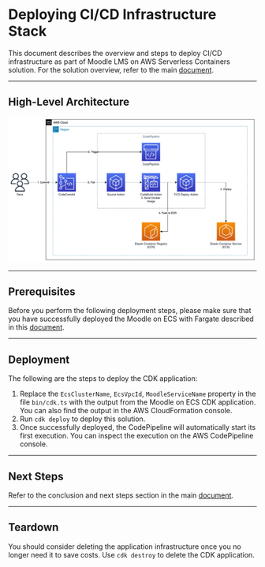 # Deploying CI/CD Infrastructure Stack

This document describes the overview and steps to deploy CI/CD infrastructure as part of Moodle LMS on AWS Serverless Containers solution. For the solution overview, refer to the main [document](../../README.md).

___

## High-Level Architecture

![CI/CD Architecture](../../docs/images/moodle-cicd-stack.jpg "CI/CD Architecture")

___

## Prerequisites
Before you perform the following deployment steps, please make sure that you have successfully deployed the Moodle on ECS with Fargate described in this [document](../../README.md).

___

## Deployment
The following are the steps to deploy the CDK application:
1. Replace the `EcsClusterName`, `EcsVpcId`, `MoodleServiceName` property in the file `bin/cdk.ts` with the output from the Moodle on ECS CDK application. You can also find the output in the AWS CloudFormation console.
2. Run `cdk deploy` to deploy this solution.
3. Once successfully deployed, the CodePipeline will automatically start its first execution. You can inspect the execution on the AWS CodePipeline console.

___

## Next Steps
Refer to the conclusion and next steps section in the main [document](../../README.md).

___

## Teardown
You should consider deleting the application infrastructure once you no longer need it to save costs. Use `cdk destroy` to delete the CDK application.